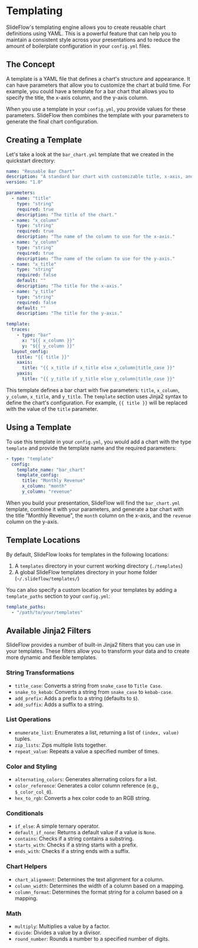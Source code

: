 # Templating

SlideFlow's templating engine allows you to create reusable chart definitions using YAML. This is a powerful feature that can help you to maintain a consistent style across your presentations and to reduce the amount of boilerplate configuration in your `config.yml` files.

## The Concept

A template is a YAML file that defines a chart's structure and appearance. It can have parameters that allow you to customize the chart at build time. For example, you could have a template for a bar chart that allows you to specify the title, the x-axis column, and the y-axis column.

When you use a template in your `config.yml`, you provide values for these parameters. SlideFlow then combines the template with your parameters to generate the final chart configuration.

## Creating a Template

Let's take a look at the `bar_chart.yml` template that we created in the quickstart directory:

```yaml
name: "Reusable Bar Chart"
description: "A standard bar chart with customizable title, x-axis, and y-axis."
version: "1.0"

parameters:
  - name: "title"
    type: "string"
    required: true
    description: "The title of the chart."
  - name: "x_column"
    type: "string"
    required: true
    description: "The name of the column to use for the x-axis."
  - name: "y_column"
    type: "string"
    required: true
    description: "The name of the column to use for the y-axis."
  - name: "x_title"
    type: "string"
    required: false
    default: ""
    description: "The title for the x-axis."
  - name: "y_title"
    type: "string"
    required: false
    default: ""
    description: "The title for the y-axis."

template:
  traces:
    - type: "bar"
      x: "${{ x_column }}"
      y: "${{ y_column }}"
  layout_config:
    title: "{{ title }}"
    xaxis:
      title: "{{ x_title if x_title else x_column|title_case }}"
    yaxis:
      title: "{{ y_title if y_title else y_column|title_case }}"
```

This template defines a bar chart with five parameters: `title`, `x_column`, `y_column`, `x_title`, and `y_title`. The `template` section uses Jinja2 syntax to define the chart's configuration. For example, `{{ title }}` will be replaced with the value of the `title` parameter.

## Using a Template

To use this template in your `config.yml`, you would add a chart with the type `template` and provide the template name and the required parameters:

```yaml
- type: "template"
  config:
    template_name: "bar_chart"
    template_config:
      title: "Monthly Revenue"
      x_column: "month"
      y_column: "revenue"
```

When you build your presentation, SlideFlow will find the `bar_chart.yml` template, combine it with your parameters, and generate a bar chart with the title "Monthly Revenue", the `month` column on the x-axis, and the `revenue` column on the y-axis.

## Template Locations

By default, SlideFlow looks for templates in the following locations:

1.  A `templates` directory in your current working directory (`./templates`)
2.  A global SlideFlow templates directory in your home folder (`~/.slideflow/templates/`)

You can also specify a custom location for your templates by adding a `template_paths` section to your `config.yml`:

```yaml
template_paths:
  - "/path/to/your/templates"
```

## Available Jinja2 Filters

SlideFlow provides a number of built-in Jinja2 filters that you can use in your templates. These filters allow you to transform your data and to create more dynamic and flexible templates.

### String Transformations

-   `title_case`: Converts a string from `snake_case` to `Title Case`.
-   `snake_to_kebab`: Converts a string from `snake_case` to `kebab-case`.
-   `add_prefix`: Adds a prefix to a string (defaults to `$`).
-   `add_suffix`: Adds a suffix to a string.

### List Operations

-   `enumerate_list`: Enumerates a list, returning a list of `(index, value)` tuples.
-   `zip_lists`: Zips multiple lists together.
-   `repeat_value`: Repeats a value a specified number of times.

### Color and Styling

-   `alternating_colors`: Generates alternating colors for a list.
-   `color_reference`: Generates a color column reference (e.g., `$_color_col_0`).
-   `hex_to_rgb`: Converts a hex color code to an RGB string.

### Conditionals

-   `if_else`: A simple ternary operator.
-   `default_if_none`: Returns a default value if a value is `None`.
-   `contains`: Checks if a string contains a substring.
-   `starts_with`: Checks if a string starts with a prefix.
-   `ends_with`: Checks if a string ends with a suffix.

### Chart Helpers

-   `chart_alignment`: Determines the text alignment for a column.
-   `column_width`: Determines the width of a column based on a mapping.
-   `column_format`: Determines the format string for a column based on a mapping.

### Math

-   `multiply`: Multiplies a value by a factor.
-   `divide`: Divides a value by a divisor.
-   `round_number`: Rounds a number to a specified number of digits.
